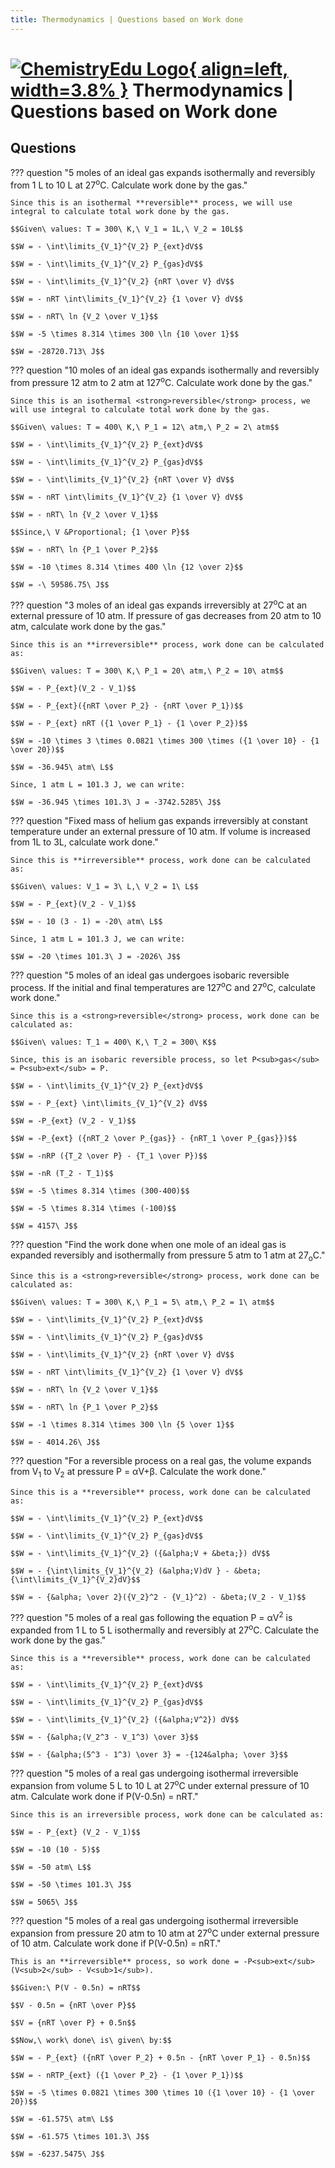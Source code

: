 ```yaml
---
title: Thermodynamics | Questions based on Work done
---
```


# [![ChemistryEdu Logo](../../images/favicon.svg){ align=left, width=3.8% }](../../index.md)  Thermodynamics | Questions based on Work done

## Questions

??? question "5 moles of an ideal gas expands isothermally and reversibly from 1 L to 10 L at 27<sup>o</sup>C. Calculate work done by the gas."

    Since this is an isothermal **reversible** process, we will use integral to calculate total work done by the gas.
    
    $$Given\ values: T = 300\ K,\ V_1 = 1L,\ V_2 = 10L$$
    
    $$W = - \int\limits_{V_1}^{V_2} P_{ext}dV$$
    
    $$W = - \int\limits_{V_1}^{V_2} P_{gas}dV$$
    
    $$W = - \int\limits_{V_1}^{V_2} {nRT \over V} dV$$
    
    $$W = - nRT \int\limits_{V_1}^{V_2} {1 \over V} dV$$
    
    $$W = - nRT\ ln {V_2 \over V_1}$$
    
    $$W = -5 \times 8.314 \times 300 \ln {10 \over 1}$$
    
    $$W = -28720.713\ J$$

??? question "10 moles of an ideal gas expands isothermally and reversibly from pressure 12 atm to 2 atm at 127<sup>o</sup>C. Calculate work done by the gas."
    
    Since this is an isothermal <strong>reversible</strong> process, we will use integral to calculate total work done by the gas.
    
    $$Given\ values: T = 400\ K,\ P_1 = 12\ atm,\ P_2 = 2\ atm$$
    
    $$W = - \int\limits_{V_1}^{V_2} P_{ext}dV$$
    
    $$W = - \int\limits_{V_1}^{V_2} P_{gas}dV$$
    
    $$W = - \int\limits_{V_1}^{V_2} {nRT \over V} dV$$
    
    $$W = - nRT \int\limits_{V_1}^{V_2} {1 \over V} dV$$
    
    $$W = - nRT\ ln {V_2 \over V_1}$$
    
    $$Since,\ V &Proportional; {1 \over P}$$
    
    $$W = - nRT\ ln {P_1 \over P_2}$$
    
    $$W = -10 \times 8.314 \times 400 \ln {12 \over 2}$$
    
    $$W = -\ 59586.75\ J$$

??? question "3 moles of an ideal gas expands irreversibly at 27<sup>o</sup>C at an external pressure of 10 atm. If pressure of gas decreases from 20 atm to 10 atm, calculate work done by the gas."

    Since this is an **irreversible** process, work done can be calculated as:
    
    $$Given\ values: T = 300\ K,\ P_1 = 20\ atm,\ P_2 = 10\ atm$$
    
    $$W = - P_{ext}(V_2 - V_1)$$
    
    $$W = - P_{ext}({nRT \over P_2} - {nRT \over P_1})$$
    
    $$W = - P_{ext} nRT ({1 \over P_1} - {1 \over P_2})$$
    
    $$W = -10 \times 3 \times 0.0821 \times 300 \times ({1 \over 10} - {1 \over 20})$$
    
    $$W = -36.945\ atm\ L$$
    
    Since, 1 atm L = 101.3 J, we can write:
    
    $$W = -36.945 \times 101.3\ J = -3742.5285\ J$$

??? question "Fixed mass of helium gas expands irreversibly at constant temperature under an external pressure of 10 atm. If volume is increased from 1L to 3L, calculate work done."

    Since this is **irreversible** process, work done can be calculated as:
    
    $$Given\ values: V_1 = 3\ L,\ V_2 = 1\ L$$
    
    $$W = - P_{ext}(V_2 - V_1)$$
    
    $$W = - 10 (3 - 1) = -20\ atm\ L$$
    
    Since, 1 atm L = 101.3 J, we can write:
    
    $$W = -20 \times 101.3\ J = -2026\ J$$

??? question "5 moles of an ideal gas undergoes isobaric reversible process. If the initial and final temperatures are 127<sup>o</sup>C and 27<sup>o</sup>C, calculate work done."

    Since this is a <strong>reversible</strong> process, work done can be calculated as:
    
    $$Given\ values: T_1 = 400\ K,\ T_2 = 300\ K$$
    
    Since, this is an isobaric reversible process, so let P<sub>gas</sub> = P<sub>ext</sub> = P.
    
    $$W = - \int\limits_{V_1}^{V_2} P_{ext}dV$$
    
    $$W = - P_{ext} \int\limits_{V_1}^{V_2} dV$$
    
    $$W = -P_{ext} (V_2 - V_1)$$
    
    $$W = -P_{ext} ({nRT_2 \over P_{gas}} - {nRT_1 \over P_{gas}})$$
    
    $$W = -nRP ({T_2 \over P} - {T_1 \over P})$$
    
    $$W = -nR (T_2 - T_1)$$
    
    $$W = -5 \times 8.314 \times (300-400)$$
    
    $$W = -5 \times 8.314 \times (-100)$$
    
    $$W = 4157\ J$$

??? question "Find the work done when one mole of an ideal gas is expanded reversibly and isothermally from pressure 5 atm to 1 atm at 27<sub>o</sub>C."

    Since this is a <strong>reversible</strong> process, work done can be calculated as:
    
    $$Given\ values: T = 300\ K,\ P_1 = 5\ atm,\ P_2 = 1\ atm$$
    
    $$W = - \int\limits_{V_1}^{V_2} P_{ext}dV$$
    
    $$W = - \int\limits_{V_1}^{V_2} P_{gas}dV$$
    
    $$W = - \int\limits_{V_1}^{V_2} {nRT \over V} dV$$
    
    $$W = - nRT \int\limits_{V_1}^{V_2} {1 \over V} dV$$
    
    $$W = - nRT\ ln {V_2 \over V_1}$$
    
    $$W = - nRT\ ln {P_1 \over P_2}$$
    
    $$W = -1 \times 8.314 \times 300 \ln {5 \over 1}$$
    
    $$W = - 4014.26\ J$$

??? question "For a reversible process on a real gas, the volume expands from V<sub>1</sub> to V<sub>2</sub> at pressure P = &alpha;V+&beta;. Calculate the work done."

    Since this is a **reversible** process, work done can be calculated as:
    
    $$W = - \int\limits_{V_1}^{V_2} P_{ext}dV$$
    
    $$W = - \int\limits_{V_1}^{V_2} P_{gas}dV$$
    
    $$W = - \int\limits_{V_1}^{V_2} ({&alpha;V + &beta;}) dV$$
    
    $$W = - {\int\limits_{V_1}^{V_2} (&alpha;V)dV } - &beta;{\int\limits_{V_1}^{V_2}dV}$$
    
    $$W = - {&alpha; \over 2}({V_2}^2 - {V_1}^2) - &beta;(V_2 - V_1)$$

??? question "5 moles of a real gas following the equation P = &alpha;V<sup>2</sup> is expanded from 1 L to 5 L isothermally and reversibly at 27<sup>o</sup>C. Calculate the work done by the gas."

    Since this is a **reversible** process, work done can be calculated as:
    
    $$W = - \int\limits_{V_1}^{V_2} P_{ext}dV$$
    
    $$W = - \int\limits_{V_1}^{V_2} P_{gas}dV$$
    
    $$W = - \int\limits_{V_1}^{V_2} ({&alpha;V^2}) dV$$
    
    $$W = - {&alpha;(V_2^3 - V_1^3) \over 3}$$
    
    $$W = - {&alpha;(5^3 - 1^3) \over 3} = -{124&alpha; \over 3}$$

??? question "5 moles of a real gas undergoing isothermal irreversible expansion from volume 5 L to 10 L at 27<sup>o</sup>C under external pressure of 10 atm. Calculate work done if P(V-0.5n) = nRT."

    Since this is an irreversible process, work done can be calculated as:
    
    $$W = - P_{ext} (V_2 - V_1)$$
    
    $$W = -10 (10 - 5)$$
    
    $$W = -50 atm\ L$$
    
    $$W = -50 \times 101.3\ J$$
    
    $$W = 5065\ J$$

??? question "5 moles of a real gas undergoing isothermal irreversible expansion from pressure 20 atm to 10 atm at 27<sup>o</sup>C under external pressure of 10 atm. Calculate work done if P(V-0.5n) = nRT."

    This is an **irreversible** process, so work done = -P<sub>ext</sub>(V<sub>2</sub> - V<sub>1</sub>).
    
    $$Given:\ P(V - 0.5n) = nRT$$
    
    $$V - 0.5n = {nRT \over P}$$
    
    $$V = {nRT \over P} + 0.5n$$
    
    $$Now,\ work\ done\ is\ given\ by:$$
    
    $$W = - P_{ext} ({nRT \over P_2} + 0.5n - {nRT \over P_1} - 0.5n)$$
    
    $$W = - nRTP_{ext} ({1 \over P_2} - {1 \over P_1})$$
    
    $$W = -5 \times 0.0821 \times 300 \times 10 ({1 \over 10} - {1 \over 20})$$
    
    $$W = -61.575\ atm\ L$$
    
    $$W = -61.575 \times 101.3\ J$$
    
    $$W = -6237.5475\ J$$